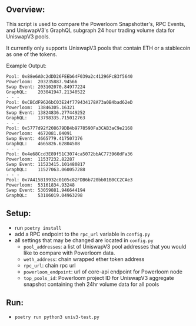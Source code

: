 ## Overview:
This script is used to compare the Powerloom Snapshotter's, RPC Events, and UniswapV3's GraphQL subgraph 24 hour trading volume data for UniswapV3 pools.

It currently only supports UniswapV3 pools that contain ETH or a stablecoin as one of the tokens.

Example Output:

    Pool: 0x88e6A0c2dDD26FEEb64F039a2c41296FcB3f5640
    Powerloom:  203235887.94566
    Swap Event: 203102070.84977224
    GraphQL:    203041947.21340522
    - - -
    Pool: 0xCBCdF9626bC03E24f779434178A73a0B4bad62eD
    Powerloom:  13846305.16321
    Swap Event: 13824836.277449252
    GraphQL:    13798335.715012763
    - - -
    Pool: 0x5777d92f208679DB4b9778590Fa3CAB3aC9e2168
    Powerloom:  4672081.04091
    Swap Event: 4665779.417507376
    GraphQL:    4665826.62804508
    - - -
    Pool: 0x4e68Ccd3E89f51C3074ca5072bbAC773960dFa36
    Powerloom:  11537232.82287
    Swap Event: 11523415.101480817
    GraphQL:    11527063.060057288
    - - -
    Pool: 0x7A415B19932c0105c82FDB6b720bb01B0CC2CAe3
    Powerloom:  53161834.93248
    Swap Event: 53059881.946644194
    GraphQL:    53106019.04963298


## Setup:
- run `poetry install`
- add a RPC endpoint to the `rpc_url` variable in `config.py`
- all settings that may be changed are located in `config.py`
    - `pool_addresses`: a list of UniswapV3 pool addresses that you would like to compare with Powerloom data.
    - `weth_address`: chain wrapped ether token address
    - `rpc_url`: chain rpc url
    - `powerloom_endpoint`: url of core-api endpoint for Powerloom node
    - `top_pools_id`: Powerloom project ID for UniswapV3 aggregate snapshot containing theh 24hr volume data for all pools

## Run:
- `poetry run python3 univ3-test.py`
 


